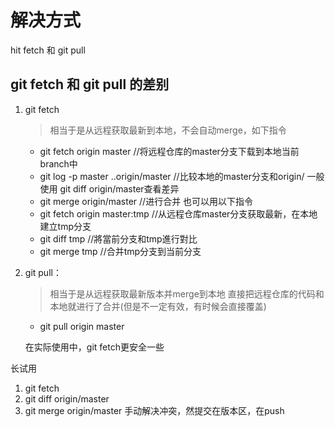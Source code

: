 # 解决方式
hit fetch 和  git pull

## git fetch 和 git pull 的差别
1. git fetch
    > 相当于是从远程获取最新到本地，不会自动merge，如下指令
    - git fetch origin master //将远程仓库的master分支下载到本地当前branch中
    - git log -p master  ..origin/master //比较本地的master分支和origin/   一般使用 git diff origin/master查看差异
    - git merge origin/master //进行合并
也可以用以下指令
    - git fetch origin master:tmp //从远程仓库master分支获取最新，在本地建立tmp分支
    - git diff tmp //將當前分支和tmp進行對比
    - git merge tmp //合并tmp分支到当前分支
2. git pull：
    > 相当于是从远程获取最新版本并merge到本地  直接把远程仓库的代码和本地就进行了合并(但是不一定有效，有时候会直接覆盖)
    - git pull origin master

    在实际使用中，git fetch更安全一些

长试用
1. git fetch
2. git diff origin/master
3. git merge origin/master
手动解决冲突，然提交在版本区，在push